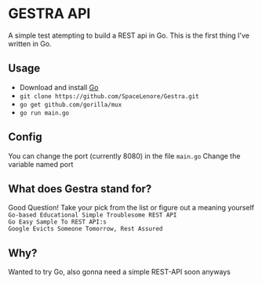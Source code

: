 # GESTRA API
A simple test atempting to build a REST api in Go. This is the first thing I've
written in Go.

## Usage
- Download and install [Go](https://golang.org/dl/)
- `git clone https://github.com/SpaceLenore/Gestra.git`
- `go get github.com/gorilla/mux`
- `go run main.go`

## Config
You can change the port (currently 8080) in the file `main.go`
Change the variable named port


## What does Gestra stand for?
Good Question! Take your pick from the list or figure out a meaning yourself  
`Go-based Educational Simple Troublesome REST API`  
`Go Easy Sample To REST API:s`  
`Google Evicts Someone Tomorrow, Rest Assured`

## Why?
Wanted to try Go, also gonna need a simple REST-API soon anyways
